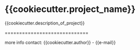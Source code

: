 {{cookiecutter.project_name}}
=============================

{{cookiecutter.description_of_project}}

=============================

more info contact: {{cookiecutter.author}} - {{e-mail}}